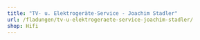 ```yaml
---
title: "TV- u. Elektrogeräte-Service - Joachim Stadler"
url: /fladungen/tv-u-elektrogeraete-service-joachim-stadler/
shop: Hifi
---
```

